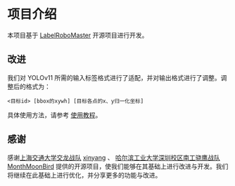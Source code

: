 # 项目介绍

本项目基于 [LabelRoboMaster](https://github.com/MonthMoonBird/LabelRoboMaster) 开源项目进行开发。  

## 改进
我们对 YOLOv11 所需的输入标签格式进行了适配，并对输出格式进行了调整。调整后的格式为：
```
<目标id> [bbox的xywh] [目标各点的x、y归一化坐标]
```
具体使用方法，请参考 [使用教程](https://github.com/xinyang-go/LabelRoboMaster/blob/main/README.md)。

## 感谢

感谢[上海交通大学交龙战队](https://github.com/SJTU-RoboMaster-Team) [xinyang](https://github.com/xinyang-go) 、 [哈尔滨工业大学深圳校区南工骁鹰战队](https://space.bilibili.com/1559398123/)  [MonthMoonBird](https://github.com/MonthMoonBird) 提供的开源项目，使我们能够在其基础上进行改进与开发。我们将继续在此基础上进行优化，并分享更多的功能与改进。
